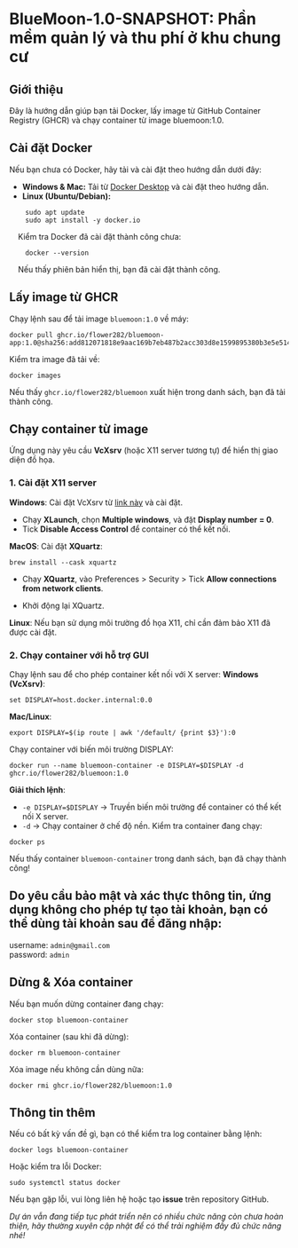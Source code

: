 # BlueMoon-1.0-SNAPSHOT: Phần mềm quản lý và thu phí ở khu chung cư
## Giới thiệu
Đây là hướng dẫn giúp bạn tải Docker, lấy image từ GitHub Container Registry (GHCR) và chạy container từ image bluemoon:1.0.
## Cài đặt Docker
Nếu bạn chưa có Docker, hãy tải và cài đặt theo hướng dẫn dưới đây:  
-    **Windows & Mac:** Tải từ [Docker Desktop](https://www.docker.com/products/docker-desktop/) và cài đặt theo hướng dẫn.
-    **Linux (Ubuntu/Debian):**
```
    sudo apt update
    sudo apt install -y docker.io
```
&nbsp;&nbsp;&nbsp;&nbsp;Kiểm tra Docker đã cài đặt thành công chưa:  
```
    docker --version
```
&nbsp;&nbsp;&nbsp;&nbsp;Nếu thấy phiên bản hiển thị, bạn đã cài đặt thành công.  
## Lấy image từ GHCR  
Chạy lệnh sau để tải image `bluemoon:1.0` về máy:
```
docker pull ghcr.io/flower282/bluemoon-app:1.0@sha256:add812071818e9aac169b7eb487b2acc303d8e1599895380b3e5e514d97df01a
```  
Kiểm tra image đã tải về:  
```
docker images
```  
Nếu thấy `ghcr.io/flower282/bluemoon` xuất hiện trong danh sách, bạn đã tải thành công.  
## Chạy container từ image  
Ứng dụng này yêu cầu **VcXsrv** (hoặc X11 server tương tự) để hiển thị giao diện đồ họa.
### 1. Cài đặt X11 server  
**Windows**: Cài đặt VcXsrv từ [link này](https://vcxsrv.com/) và cài đặt.  
-    Chạy **XLaunch**, chọn **Multiple windows**, và đặt **Display number = 0**.
-    Tick **Disable Access Control** để container có thể kết nối.

**MacOS**: Cài đặt **XQuartz**:
```
brew install --cask xquartz
```
-    Chạy **XQuartz**, vào Preferences > Security > Tick **Allow connections from network clients**.

-    Khởi động lại XQuartz.

**Linux**: Nếu bạn sử dụng môi trường đồ họa X11, chỉ cần đảm bảo X11 đã được cài đặt.
### 2. Chạy container với hỗ trợ GUI  
Chạy lệnh sau để cho phép container kết nối với X server:
**Windows (VcXsrv)**:
```
set DISPLAY=host.docker.internal:0.0
```
**Mac/Linux**:
```
export DISPLAY=$(ip route | awk '/default/ {print $3}'):0
```  
Chạy container với biến môi trường DISPLAY:
```
docker run --name bluemoon-container -e DISPLAY=$DISPLAY -d ghcr.io/flower282/bluemoon:1.0
```  
**Giải thích lệnh**:  
-    `-e DISPLAY=$DISPLAY` → Truyền biến môi trường để container có thể kết nối X server.
-    `-d` → Chạy container ở chế độ nền.
Kiểm tra container đang chạy:
```
docker ps
```
Nếu thấy container `bluemoon-container` trong danh sách, bạn đã chạy thành công!  
## Do yêu cầu bảo mật và xác thực thông tin, ứng dụng không cho phép tự tạo tài khoản, bạn có thể dùng tài khoản sau để đăng nhập:  
username: `admin@gmail.com`  
password: `admin`  
## Dừng & Xóa container  
Nếu bạn muốn dừng container đang chạy:  
```
docker stop bluemoon-container
```  
Xóa container (sau khi đã dừng):  
```
docker rm bluemoon-container
```  
Xóa image nếu không cần dùng nữa:
```
docker rmi ghcr.io/flower282/bluemoon:1.0
```
## Thông tin thêm  
Nếu có bất kỳ vấn đề gì, bạn có thể kiểm tra log container bằng lệnh:  
```
docker logs bluemoon-container
```  
Hoặc kiểm tra lỗi Docker:
```
sudo systemctl status docker
```  
Nếu bạn gặp lỗi, vui lòng liên hệ hoặc tạo **issue** trên repository GitHub.  
  
*Dự án vẫn đang tiếp tục phát triển nên có nhiều chức năng còn chưa hoàn thiện, hãy thường xuyên cập nhật để có thể trải nghiệm đầy đủ chức năng nhé!*







